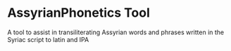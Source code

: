 # AssyrianPhonetics Tool

A tool to assist in transiliterating Assyrian words and phrases written in the Syriac script to latin and IPA
